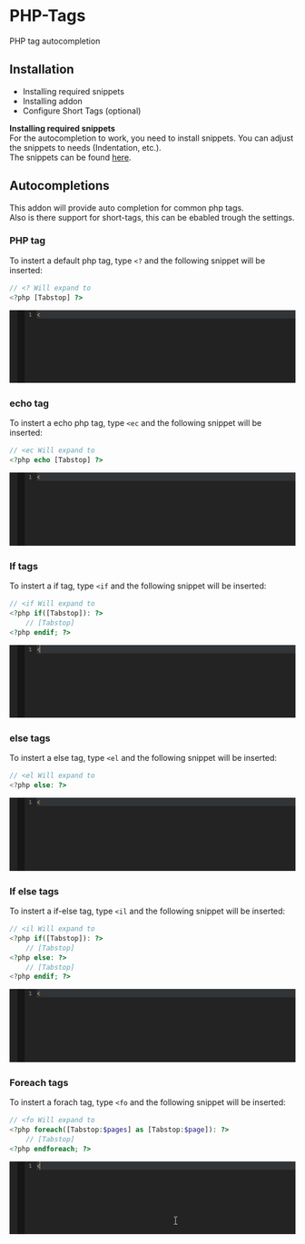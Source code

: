 # PHP-Tags
PHP tag autocompletion

## Installation
 * Installing required snippets
 * Installing addon
 * Configure Short Tags (optional)

**Installing required snippets**  
For the autocompletion to work, you need to install snippets. 
You can adjust the snippets to needs (Indentation, etc.).  
The snippets can be found [here](https://github.com/babobski/PHP-Tags-Snippets).

## Autocompletions
This addon will provide auto completion for common php tags.  
Also is there support for short-tags, this can be ebabled trough the settings.

### PHP tag
To instert a default php tag, type `<?` and the following snippet will be inserted:

```php
// <? Will expand to
<?php [Tabstop] ?>
```
![preview](php-tag.gif)

### echo tag
To instert a echo php tag, type `<ec` and the following snippet will be inserted:
```php
// <ec Will expand to
<?php echo [Tabstop] ?>
```
![preview](echo-tag.gif)

### If tags
To instert a if tag, type `<if` and the following snippet will be inserted:
```php
// <if Will expand to
<?php if([Tabstop]): ?>
	// [Tabstop]
<?php endif; ?>
```
![preview](if-tag.gif)

### else tags
To instert a else tag, type `<el` and the following snippet will be inserted:
```php
// <el Will expand to
<?php else: ?>
```
![preview](esle-tag.gif)

### If else tags
To instert a if-else tag, type `<il` and the following snippet will be inserted:
```php
// <il Will expand to
<?php if([Tabstop]): ?>
	// [Tabstop]
<?php else: ?>
	// [Tabstop]
<?php endif; ?>
```
![preview](if-else-tag.gif)

### Foreach tags
To instert a forach tag, type `<fo` and the following snippet will be inserted:
```php
// <fo Will expand to
<?php foreach([Tabstop:$pages] as [Tabstop:$page]): ?>
	// [Tabstop]
<?php endforeach; ?>
```
![preview](foreach-tag.gif)

